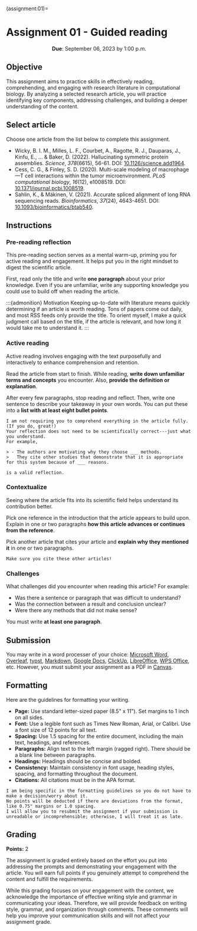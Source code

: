 (assignment:01)=
# Assignment 01 - Guided reading

<p style="text-align: center;">
    <strong>Due</strong></a>: September 06, 2023 by 1:00 p.m.
</p>

## Objective

This assignment aims to practice skills in effectively reading, comprehending, and engaging with research literature in computational biology.
By analyzing a selected research article, you will practice identifying key components, addressing challenges, and building a deeper understanding of the content.

## Select article

Choose one article from the list below to complete this assignment.

- Wicky, B. I. M., Milles, L. F., Courbet, A., Ragotte, R. J., Dauparas, J., Kinfu, E., ... & Baker, D. (2022). Hallucinating symmetric protein assemblies. *Science*, *378*(6615), 56-61. DOI: [10.1126/science.add1964](https://doi.org/10.1126/science.add1964).
- Cess, C. G., & Finley, S. D. (2020). Multi-scale modeling of macrophage—T cell interactions within the tumor microenvironment. *PLoS computational biology*, *16*(12), e1008519. DOI: [10.1371/journal.pcbi.1008519](https://doi.org/10.1371/journal.pcbi.1008519).
- Sahlin, K., & Mäkinen, V. (2021). Accurate spliced alignment of long RNA sequencing reads. *Bioinformatics*, *37*(24), 4643-4651. DOI: [10.1093/bioinformatics/btab540](https://doi.org/10.1093/bioinformatics/btab540).

## Instructions

### Pre-reading reflection

This pre-reading section serves as a mental warm-up, priming you for active reading and engagement.
It helps put you in the right mindset to digest the scientific article.

First, read only the title and write **one paragraph** about your prior knowledge.
Even if you are unfamiliar, write any supporting knowledge you could use to build off when reading the article.

:::{admonition} Motivation
Keeping up-to-date with literature means quickly determining if an article is worth reading.
Tons of papers come out daily, and most RSS feeds only provide the title.
To orient myself, I make a quick judgment call based on the title, if the article is relevant, and how long it would take me to understand it.
:::

### Active reading

Active reading involves engaging with the text purposefully and interactively to enhance comprehension and retention.

Read the article from start to finish.
While reading, **write down unfamiliar terms and concepts** you encounter.
Also, **provide the definition or explanation**.

After every few paragraphs, stop reading and reflect.
Then, write one sentence to describe your takeaway in your own words.
You can put these into a **list with at least eight bullet points**.

```{attention}
I am not requiring you to comprehend everything in the article fully.
(If you do, great!)
Your reflection does not need to be scientifically correct---just what you understand.
For example,

> - The authors are motivating why they choose ___ methods.
>   They cite other studies that demonstrate that it is appropriate for this system because of ___ reasons.

is a valid reflection.
```

### Contextualize

Seeing where the article fits into its scientific field helps understand its contribution better.

Pick one reference in the introduction that the article appears to build upon.
Explain in one or two paragraphs **how this article advances or continues from the reference**.

Pick another article that cites your article and **explain why they mentioned it** in one or two paragraphs.

```{important}
Make sure you cite these other articles!
```

### Challenges

What challenges did you encounter when reading this article?
For example:

- Was there a sentence or paragraph that was difficult to understand?
- Was the connection between a result and conclusion unclear?
- Were there any methods that did not make sense?

You must write **at least one paragraph**.

## Submission

You may write in a word processer of your choice: [Microsoft Word](https://www.microsoft.com/en-us/microsoft-365/word), [Overleaf](https://www.overleaf.com/), [typst](https://typst.app/), [Markdown](https://www.markdownguide.org/), [Google Docs](https://docs.google.com/), [ClickUp](https://clickup.com/), [LibreOffice](https://www.libreoffice.org/), [WPS Office](https://www.wps.com/), etc.
However, you must submit your assignment as a PDF in [Canvas](https://canvas.pitt.edu/).

## Formatting

Here are the guidelines for formatting your writing.

- **Page:** Use standard letter-sized paper (8.5" x 11").
  Set margins to 1 inch on all sides.
- **Font:** Use a legible font such as Times New Roman, Arial, or Calibri.
  Use a font size of 12 points for all text.
- **Spacing:** Use 1.5 spacing for the entire document, including the main text, headings, and references.
- **Paragraphs:** Align text to the left margin (ragged right).
  There should be a blank line between paragraphs.
- **Headings:** Headings should be concise and bolded.
- **Consistency:** Maintain consistency in font usage, heading styles, spacing, and formatting throughout the document.
- **Citations:** All citations must be in the APA format.

```{note}
I am being specific in the formatting guidelines so you do not have to make a decision/worry about it.
No points will be deducted if there are deviations from the format, like 0.75" margins or 1.0 spacing.
I will allow you to resubmit the assignment if your submission is unreadable or incomprehensible; otherwise, I will treat it as late.
```

## Grading

**Points:** 2

The assignment is graded entirely based on the effort you put into addressing the prompts and demonstrating your engagement with the article.
You will earn full points if you genuinely attempt to comprehend the content and fulfill the requirements.

While this grading focuses on your engagement with the content, we acknowledge the importance of effective writing style and grammar in communicating your ideas.
Therefore, we will provide feedback on writing style, grammar, and organization through comments.
These comments will help you improve your communication skills and will not affect your assignment grade.
